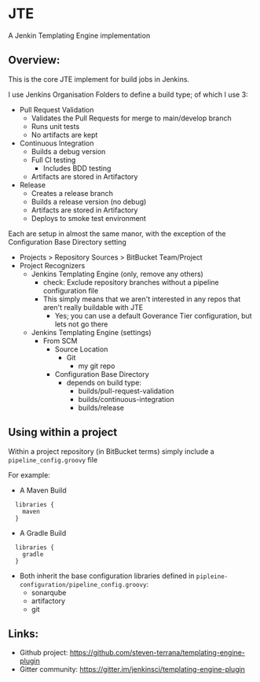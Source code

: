 # JTE
A Jenkin Templating Engine implementation

## Overview:
  This is the core JTE implement for build jobs in Jenkins.
  
  I use Jenkins Organisation Folders to define a build type; of which I use 3:
   * Pull Request Validation
     * Validates the Pull Requests for merge to main/develop branch
     * Runs unit tests
     * No artifacts are kept
   * Continuous Integration
     * Builds a debug version
     * Full CI testing
       * Includes BDD testing
     * Artifacts are stored in Artifactory
   * Release
     * Creates a release branch
     * Builds a release version (no debug)
     * Artifacts are stored in Artifactory
     * Deploys to smoke test environment

  Each are setup in almost the same manor, with the exception of the Configuration Base Directory setting
   * Projects > Repository Sources > BitBucket Team/Project
   * Project Recognizers
     * Jenkins Templating Engine (only, remove any others)
       * check: Exclude repository branches without a pipeline configuration file
       * This simply means that we aren't interested in any repos that aren't really buildable with JTE
         * Yes; you can use a default Goverance Tier configuration, but lets not go there
     * Jenkins Templating Engine (settings)
       * From SCM
         * Source Location
           * Git
             * my git repo
         * Configuration Base Directory
           * depends on build type:
             * builds/pull-request-validation
             * builds/continuous-integration
             * builds/release
## Using within a project
  Within a project repository (in BitBucket terms) simply include a `pipeline_config.groovy` file
  
  For example:
  * A Maven Build
```
  libraries {
    maven
  }
```
  * A Gradle Build
```
  libraries {
    gradle
  }
```
 * Both inherit the base configuration libraries defined in `pipleine-configuration/pipeline_config.groovy`:
   * sonarqube
   * artifactory
   * git
   

## Links:
 * Github project: https://github.com/steven-terrana/templating-engine-plugin
 * Gitter community: https://gitter.im/jenkinsci/templating-engine-plugin



